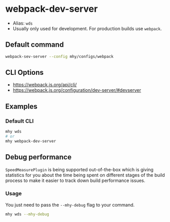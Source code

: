 # webpack-dev-server

- Alias: `wds`
- Usually only used for development. For production builds use `webpack`.

## Default command
```bash
webpack-sev-server --config mhy/configs/webpack
```

## CLI Options
- https://webpack.js.org/api/cli/
- https://webpack.js.org/configuration/dev-server/#devserver

## Examples

### Default CLI
```bash
mhy wds
# or
mhy webpack-dev-server
```

## Debug performance

`SpeedMeasurePlugin` is being supported out-of-the-box which is giving
statistics for you about the time being spent on different stages of
the build process to make it easier to track down build performance
issues.

### Usage
You just need to pass the `--mhy-debug` flag to your command.

```sh
mhy wds --mhy-debug
```

